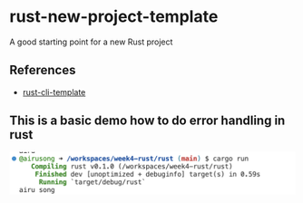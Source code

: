 # rust-new-project-template
A good starting point for a new Rust project

## References

* [rust-cli-template](https://github.com/kbknapp/rust-cli-template)

## This is a basic demo how to do error handling in rust

![Figure](https://github.com/nogibjj/week4-rust/blob/main/Screen%20Shot%202023-02-13%20at%204.06.26%20PM.png)



